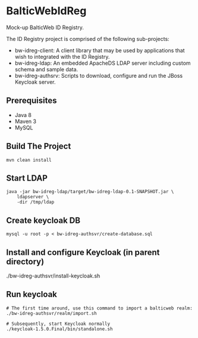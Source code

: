 # BalticWebIdReg
Mock-up BalticWeb ID Registry. 

The ID Registry project is comprised of the following sub-projects:

* bw-idreg-client: A client library that may be used by applications that wish to integrated with the ID Registry.
* bw-idreg-ldap: An embedded ApacheDS LDAP server including custom schema and sample data.
* bw-idreg-authsrv: Scripts to download, configure and run the JBoss Keycloak server.

## Prerequisites

* Java 8
* Maven 3
* MySQL

## Build The Project

    mvn clean install

## Start LDAP

    java -jar bw-idreg-ldap/target/bw-idreg-ldap-0.1-SNAPSHOT.jar \ 
        ldapserver \
        -dir /tmp/ldap

## Create keycloak DB

    mysql -u root -p < bw-idreg-authsvr/create-database.sql

## Install and configure Keycloak (in parent directory)

   ./bw-idreg-authsvr/install-keycloak.sh

## Run keycloak

    # The first time around, use this command to import a balticweb realm:
    ./bw-idreg-authsvr/realm/import.sh
    
    # Subsequently, start Keycloak normally
    ./keycloak-1.5.0.Final/bin/standalone.sh



